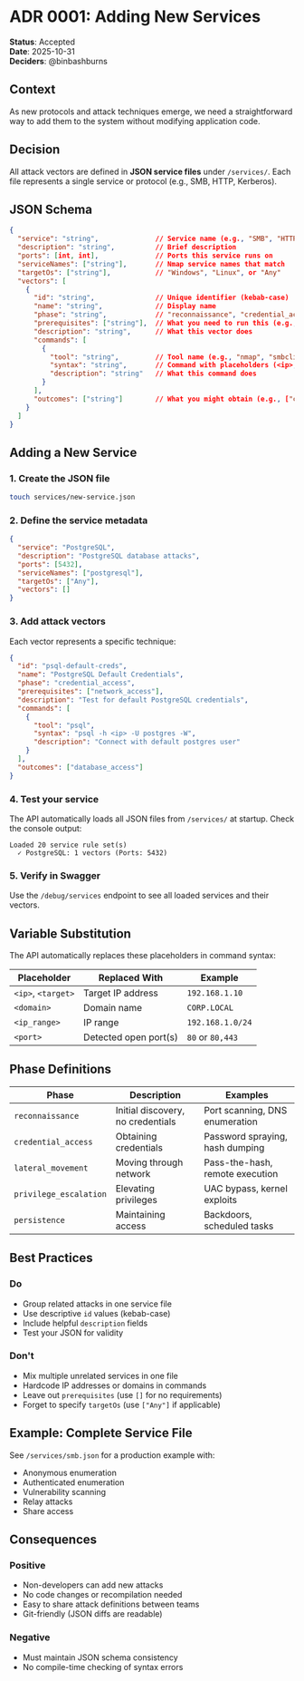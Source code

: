 # ADR 0001: Adding New Services

**Status**: Accepted  
**Date**: 2025-10-31  
**Deciders**: @binbashburns

## Context

As new protocols and attack techniques emerge, we need a straightforward way to add them to the system without modifying application code.

## Decision

All attack vectors are defined in **JSON service files** under `/services/`. Each file represents a single service or protocol (e.g., SMB, HTTP, Kerberos).

## JSON Schema

```json
{
  "service": "string",              // Service name (e.g., "SMB", "HTTP")
  "description": "string",          // Brief description
  "ports": [int, int],              // Ports this service runs on
  "serviceNames": ["string"],       // Nmap service names that match
  "targetOs": ["string"],           // "Windows", "Linux", or "Any"
  "vectors": [
    {
      "id": "string",               // Unique identifier (kebab-case)
      "name": "string",             // Display name
      "phase": "string",            // "reconnaissance", "credential_access", etc.
      "prerequisites": ["string"],  // What you need to run this (e.g., ["network_access"])
      "description": "string",      // What this vector does
      "commands": [
        {
          "tool": "string",         // Tool name (e.g., "nmap", "smbclient")
          "syntax": "string",       // Command with placeholders (<ip>, <domain>)
          "description": "string"   // What this command does
        }
      ],
      "outcomes": ["string"]        // What you might obtain (e.g., ["credentials", "admin_access"])
    }
  ]
}
```

## Adding a New Service

### 1. Create the JSON file

```bash
touch services/new-service.json
```

### 2. Define the service metadata

```json
{
  "service": "PostgreSQL",
  "description": "PostgreSQL database attacks",
  "ports": [5432],
  "serviceNames": ["postgresql"],
  "targetOs": ["Any"],
  "vectors": []
}
```

### 3. Add attack vectors

Each vector represents a specific technique:

```json
{
  "id": "psql-default-creds",
  "name": "PostgreSQL Default Credentials",
  "phase": "credential_access",
  "prerequisites": ["network_access"],
  "description": "Test for default PostgreSQL credentials",
  "commands": [
    {
      "tool": "psql",
      "syntax": "psql -h <ip> -U postgres -W",
      "description": "Connect with default postgres user"
    }
  ],
  "outcomes": ["database_access"]
}
```

### 4. Test your service

The API automatically loads all JSON files from `/services/` at startup. Check the console output:

```
Loaded 20 service rule set(s)
  ✓ PostgreSQL: 1 vectors (Ports: 5432)
```

### 5. Verify in Swagger

Use the `/debug/services` endpoint to see all loaded services and their vectors.

## Variable Substitution

The API automatically replaces these placeholders in command syntax:

| Placeholder | Replaced With | Example |
|-------------|---------------|---------|
| `<ip>`, `<target>` | Target IP address | `192.168.1.10` |
| `<domain>` | Domain name | `CORP.LOCAL` |
| `<ip_range>` | IP range | `192.168.1.0/24` |
| `<port>` | Detected open port(s) | `80` or `80,443` |

## Phase Definitions

| Phase | Description | Examples |
|-------|-------------|----------|
| `reconnaissance` | Initial discovery, no credentials | Port scanning, DNS enumeration |
| `credential_access` | Obtaining credentials | Password spraying, hash dumping |
| `lateral_movement` | Moving through network | Pass-the-hash, remote execution |
| `privilege_escalation` | Elevating privileges | UAC bypass, kernel exploits |
| `persistence` | Maintaining access | Backdoors, scheduled tasks |

## Best Practices

###  Do
- Group related attacks in one service file
- Use descriptive `id` values (kebab-case)
- Include helpful `description` fields
- Test your JSON for validity

###  Don't
- Mix multiple unrelated services in one file
- Hardcode IP addresses or domains in commands
- Leave out `prerequisites` (use `[]` for no requirements)
- Forget to specify `targetOs` (use `["Any"]` if applicable)

## Example: Complete Service File

See `/services/smb.json` for a production example with:
- Anonymous enumeration
- Authenticated enumeration
- Vulnerability scanning
- Relay attacks
- Share access

## Consequences

### Positive
-  Non-developers can add new attacks
-  No code changes or recompilation needed
-  Easy to share attack definitions between teams
-  Git-friendly (JSON diffs are readable)

### Negative
-  Must maintain JSON schema consistency
-  No compile-time checking of syntax errors
